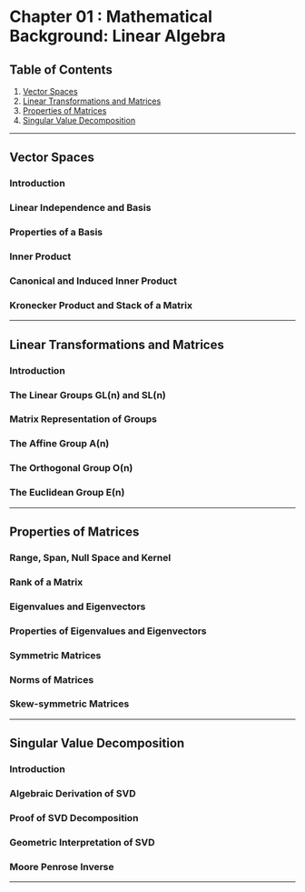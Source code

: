# Chapter 01 : Mathematical Background: Linear Algebra

## Table of Contents
1. [Vector Spaces](#vector-spaces)
2. [Linear Transformations and Matrices](#linear-transformations-and-matrices)
3. [Properties of Matrices](#properties-of-matrices)
4. [Singular Value Decomposition](#singular-value-decomposition)

---
## Vector Spaces
### Introduction
### Linear Independence and Basis
### Properties of a Basis
### Inner Product
### Canonical and Induced Inner Product
### Kronecker Product and Stack of a Matrix

---
## Linear Transformations and Matrices
### Introduction
### The Linear Groups GL(n) and SL(n)
### Matrix Representation of Groups
### The Affine Group A(n)
### The Orthogonal Group O(n)
### The Euclidean Group E(n)

---
## Properties of Matrices
### Range, Span, Null Space and Kernel
### Rank of a Matrix
### Eigenvalues and Eigenvectors
### Properties of Eigenvalues and Eigenvectors
### Symmetric Matrices
### Norms of Matrices
### Skew-symmetric Matrices

---
## Singular Value Decomposition
### Introduction
### Algebraic Derivation of SVD
### Proof of SVD Decomposition
### Geometric Interpretation of SVD
### Moore Penrose Inverse
---
